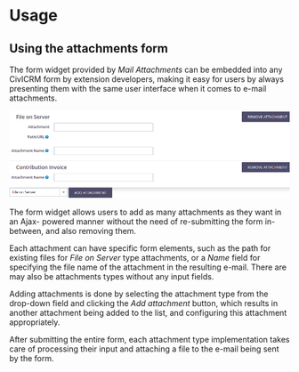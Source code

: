 # Usage

## Using the attachments form

The form widget provided by _Mail Attachments_ can be embedded into any CivICRM
form by extension developers, making it easy for users by always presenting them
with the same user interface when it comes to e-mail attachments.

![Mail Attachments Form Widget](img/mailattachment-form-widget.png "Mail Attachments Form Widget")

The form widget allows users to add as many attachments as they want in an Ajax-
powered manner without the need of re-submitting the form in-between, and also
removing them.

Each attachment can have specific form elements, such as the path for existing
files for _File on Server_ type attachments, or a *Name* field for specifying
the file name of the attachment in the resulting e-mail. There are may also be
attachments types without any input fields.

Adding attachments is done by selecting the attachment type from the drop-down
field and clicking the _Add attachment_ button, which results in another
attachment being added to the list, and configuring this attachment
appropriately.

After submitting the entire form, each attachment type implementation takes care
of processing their input and attaching a file to the e-mail being sent by the
form.
